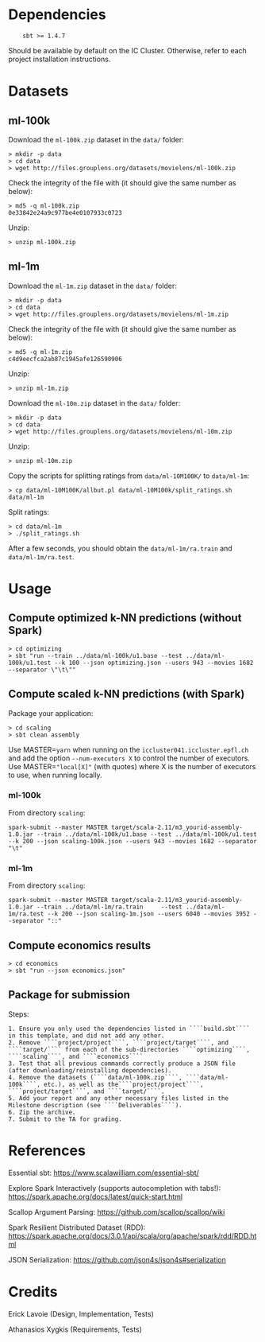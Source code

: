 # Dependencies

````
    sbt >= 1.4.7
````

Should be available by default on the IC Cluster. Otherwise, refer to each project installation instructions.

# Datasets

## ml-100k

Download the ````ml-100k.zip```` dataset in the ````data/```` folder:
````
> mkdir -p data
> cd data
> wget http://files.grouplens.org/datasets/movielens/ml-100k.zip
````

Check the integrity of the file with (it should give the same number as below):
````
> md5 -q ml-100k.zip
0e33842e24a9c977be4e0107933c0723
````

Unzip:
````
> unzip ml-100k.zip
````

## ml-1m

Download the ````ml-1m.zip```` dataset in the ````data/```` folder:
````
> mkdir -p data
> cd data
> wget http://files.grouplens.org/datasets/movielens/ml-1m.zip
````

Check the integrity of the file with (it should give the same number as below):
````
> md5 -q ml-1m.zip
c4d9eecfca2ab87c1945afe126590906
````

Unzip:
````
> unzip ml-1m.zip
````

Download the ````ml-10m.zip```` dataset in the ````data/```` folder:
````
> mkdir -p data
> cd data
> wget http://files.grouplens.org/datasets/movielens/ml-10m.zip
````

Unzip:
````
> unzip ml-10m.zip
````

Copy the scripts for splitting ratings from ````data/ml-10M100K/```` to
````data/ml-1m````:
````
> cp data/ml-10M100K/allbut.pl data/ml-10M100k/split_ratings.sh data/ml-1m
````

Split ratings:
````
> cd data/ml-1m
> ./split_ratings.sh
````

After a few seconds, you should obtain the ````data/ml-1m/ra.train```` and
````data/ml-1m/ra.test````.

# Usage

## Compute optimized k-NN predictions (without Spark)

````
> cd optimizing
> sbt "run --train ../data/ml-100k/u1.base --test ../data/ml-100k/u1.test --k 100 --json optimizing.json --users 943 --movies 1682 --separator \"\t\""
````

## Compute scaled k-NN predictions (with Spark)

Package your application:
````
> cd scaling
> sbt clean assembly
````

Use MASTER=````yarn```` when running on the
````iccluster041.iccluster.epfl.ch```` and add the option
````--num-executors X```` to control the number of executors.
Use  MASTER=````"local[X]"```` (with quotes) where X is
the number of executors to use, when running locally.

### ml-100k

From directory ````scaling````:
````
spark-submit --master MASTER target/scala-2.11/m3_yourid-assembly-1.0.jar --train ../data/ml-100k/u1.base --test ../data/ml-100k/u1.test --k 200 --json scaling-100k.json --users 943 --movies 1682 --separator "\t"
````

### ml-1m

From directory ````scaling````:
````
spark-submit --master MASTER target/scala-2.11/m3_yourid-assembly-1.0.jar --train ../data/ml-1m/ra.train     --test ../data/ml-1m/ra.test --k 200 --json scaling-1m.json --users 6040 --movies 3952 --separator "::"
````

## Compute economics results
````
> cd economics
> sbt "run --json economics.json"
````

## Package for submission

Steps:

    1. Ensure you only used the dependencies listed in ````build.sbt```` in this template, and did not add any other.
    2. Remove ````project/project````, ````project/target````, and ````target/```` from each of the sub-directories ````optimizing````, ````scaling````, and ````economics````
    3. Test that all previous commands correctly produce a JSON file (after downloading/reinstalling dependencies).
    4. Remove the datasets (````data/ml-100k.zip````, ````data/ml-100k````, etc.), as well as the````project/project````, ````project/target````, and ````target/````.
    5. Add your report and any other necessary files listed in the Milestone description (see ````Deliverables````).
    6. Zip the archive.
    7. Submit to the TA for grading.

# References

Essential sbt: https://www.scalawilliam.com/essential-sbt/

Explore Spark Interactively (supports autocompletion with tabs!): https://spark.apache.org/docs/latest/quick-start.html

Scallop Argument Parsing: https://github.com/scallop/scallop/wiki

Spark Resilient Distributed Dataset (RDD): https://spark.apache.org/docs/3.0.1/api/scala/org/apache/spark/rdd/RDD.html

JSON Serialization: https://github.com/json4s/json4s#serialization

# Credits

Erick Lavoie (Design, Implementation, Tests)

Athanasios Xygkis (Requirements, Tests)
